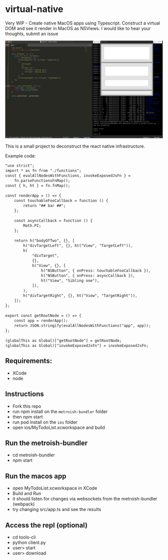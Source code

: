 # virtual-native

Very WIP - Create native MacOS apps using Typescript. Construct a virtual DOM and see it render in MacOS as NSViews. I would like to hear your thoughts, submit an issue

![screenshot](https://github.com/jedt/virtual-native/blob/main/screenshot.png?raw=true)

This is a small project to deconstruct the react native infrastructure.

Example code:

```
"use strict";
import * as fn from "./functions";
const { evalAllNodesWithFunctions, invokeExposedJsFn } =
    fn.parseFunctionsFnMap();
const { h, ht } = fn.fnMap();

const renderApp = () => {
    const touchableFooCallback = function () {
        return "## bar ##";
    };

    const asyncCallback = function () {
        Math.PI;
    };

    return h("bodyOfTwo", {}, [
        h("divTargetLeft", {}, ht("View", "TargetLeft")),
        h(
            "divTarget",
            {},
            h("View", {}, [
                h("NSButton", { onPress: touchableFooCallback }),
                h("NSButton", { onPress: asyncCallback }),
                ht("View", "Sibling one"),
            ]),
        ),
        h("divTargetRight", {}, ht("View", "TargetRight")),
    ]);
};

export const getRootNode = () => {
    const app = renderApp();
    return JSON.stringify(evalAllNodesWithFunctions("app", app));
};

(globalThis as Global)["getRootNode"] = getRootNode;
(globalThis as Global)["invokeExposedJsFn"] = invokeExposedJsFn;
```

## Requirements:

- XCode
- node

## Instructions

- Fork this repo
- run npm install on the `metroish-bundler` folder
- then npm start
- run pod install on the `ios` folder
- open ios/MyTodoList.xcworkspace and build

## Run the metroish-bundler

- cd metroish-bundler
- npm start

## Run the macos app

- open MyTodoList.xcworkspace in XCode
- Build and Run
- it should listen for changes via websockets from the metroish-bundler (webpack)
- try changing src/app.ts and see the results

## Access the repl (optional)

- cd tools-cli
- python client.py
- user> start
- user> download
